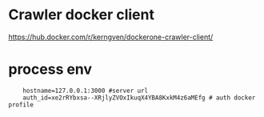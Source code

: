 # Crawler docker client

https://hub.docker.com/r/kerngven/dockerone-crawler-client/

# process env

```
	hostname=127.0.0.1:3000 #server url
	auth_id=xe2rRYbxsa--XRjlyZVOxIkuqX4YBA8KxkM4z6aMEfg # auth docker profile

```

